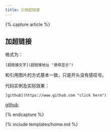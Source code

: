 ```yaml
---
title: 引用超链接
---
```


{% capture article %}

## 加超链接

格式为：

	[超链接文字](超链接地址 "悬停显示")

和引用图片的方式基本一致，只是开头没有感叹号。

代码实例及实际效果：

	[github](https://www.github.com "click here")
  
[github](https://www.github.com "click here")

{% endcapture %}

{% include templates/home.md %}
